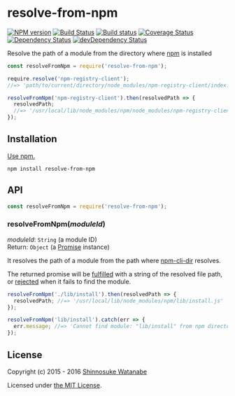 # resolve-from-npm

[![NPM version](https://img.shields.io/npm/v/resolve-from-npm.svg)](https://www.npmjs.com/package/resolve-from-npm)
[![Build Status](https://travis-ci.org/shinnn/resolve-from-npm.svg?branch=master)](https://travis-ci.org/shinnn/resolve-from-npm)
[![Build status](https://ci.appveyor.com/api/projects/status/63lufw43bx54l9wp/branch/master?svg=true)](https://ci.appveyor.com/project/ShinnosukeWatanabe/resolve-from-npm/branch/master)
[![Coverage Status](https://img.shields.io/coveralls/shinnn/resolve-from-npm.svg)](https://coveralls.io/github/shinnn/resolve-from-npm)
[![Dependency Status](https://david-dm.org/shinnn/resolve-from-npm.svg)](https://david-dm.org/shinnn/resolve-from-npm)
[![devDependency Status](https://david-dm.org/shinnn/resolve-from-npm/dev-status.svg)](https://david-dm.org/shinnn/resolve-from-npm#info=devDependencies)

Resolve the path of a module from the directory where [npm](https://www.npmjs.com/package/npm) is installed

```javascript
const resolveFromNpm = require('resolve-from-npm');

require.resolve('npm-registry-client');
//=> 'path/to/current/directory/node_modules/npm-registry-client/index.js'

resolveFromNpm('npm-registry-client').then(resolvedPath => {
  resolvedPath;
  //=> '/usr/local/lib/node_modules/npm/node_modules/npm-registry-client/index.js'
});
```

## Installation

[Use npm.](https://docs.npmjs.com/cli/install)

```
npm install resolve-from-npm
```

## API

```javascript
const resolveFromNpm = require('resolve-from-npm');
```

### resolveFromNpm(*moduleId*)

*moduleId*: `String` (a module ID)  
Return: `Object` (a [Promise](https://developer.mozilla.org/docs/Web/JavaScript/Reference/Global_Objects/Promise) instance)

It resolves the path of a module from the path where [npm-cli-dir](https://github.com/shinnn/npm-cli-dir) resolves.

The returned promise will be [fulfilled](http://promisesaplus.com/#point-26) with a string of the resolved file path, or [rejected](http://promisesaplus.com/#point-30) when it fails to find the module.

```javascript
resolveFromNpm('./lib/install').then(resolvedPath => {
  resolvedPath; //=> '/usr/local/lib/node_modules/npm/lib/install.js'
});

resolveFromNpm('lib/install').catch(err => {
  err.message; //=> 'Cannot find module: "lib/install" from npm directory (/usr/local/lib/node_modules/npm).'
});
```

## License

Copyright (c) 2015 - 2016 [Shinnosuke Watanabe](https://github.com/shinnn)

Licensed under [the MIT License](./LICENSE).
